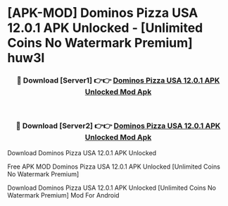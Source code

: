 # [APK-MOD] Dominos Pizza USA 12.0.1 APK Unlocked - [Unlimited Coins No Watermark Premium] huw3l



<div align="center">
<h3>🔴 Download [Server1] 👉👉 <a href="https://momento.my/?title=Dominos_Pizza_USA_12.0.1_APK_Unlocked">Dominos Pizza USA 12.0.1 APK Unlocked Mod Apk</a></h3><br>

<h3>🔴 Download [Server2] 👉👉 <a href="https://momento.my/?title=Dominos_Pizza_USA_12.0.1_APK_Unlocked">Dominos Pizza USA 12.0.1 APK Unlocked Mod Apk</a></h3>
</div>



Download Dominos Pizza USA 12.0.1 APK Unlocked 

Free APK MOD Dominos Pizza USA 12.0.1 APK Unlocked [Unlimited Coins No Watermark Premium]

Download Dominos Pizza USA 12.0.1 APK Unlocked [Unlimited Coins No Watermark Premium] Mod For Android
